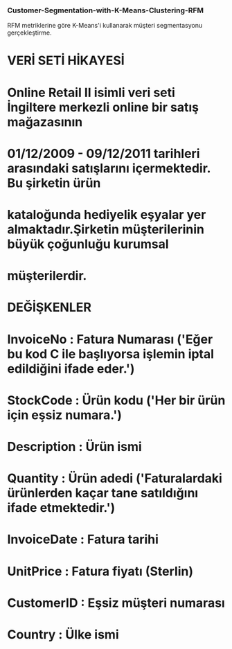 ### Customer-Segmentation-with-K-Means-Clustering-RFM
RFM metriklerine göre K-Means'i kullanarak müşteri segmentasyonu gerçekleştirme.
# VERİ SETİ HİKAYESİ 
# Online Retail II isimli veri seti İngiltere merkezli online bir satış mağazasının 
# 01/12/2009 - 09/12/2011 tarihleri arasındaki satışlarını içermektedir. Bu şirketin ürün 
# kataloğunda hediyelik eşyalar yer almaktadır.Şirketin müşterilerinin büyük çoğunluğu kurumsal 
# müşterilerdir.

# DEĞİŞKENLER

# InvoiceNo : Fatura Numarası ('Eğer bu kod C ile başlıyorsa işlemin iptal edildiğini ifade eder.')
# StockCode : Ürün kodu ('Her bir ürün için eşsiz numara.')
# Description : Ürün ismi
# Quantity : Ürün adedi ('Faturalardaki ürünlerden kaçar tane satıldığını ifade etmektedir.')
# InvoiceDate : Fatura tarihi
# UnitPrice : Fatura fiyatı (Sterlin)
# CustomerID : Eşsiz müşteri numarası
# Country : Ülke ismi
